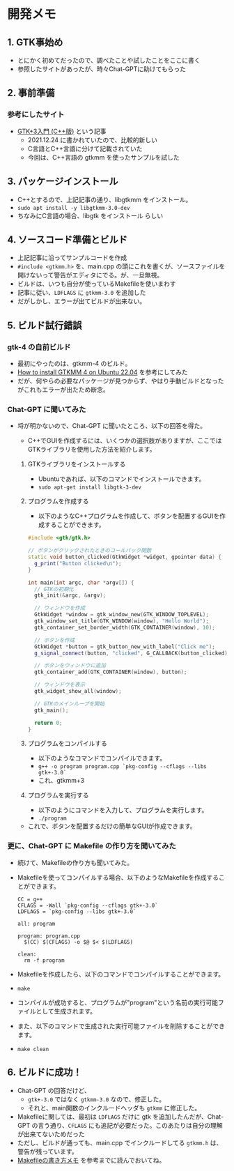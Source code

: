 # 開発メモ
## 1. GTK事始め
* とにかく初めてだったので、調べたことや試したことをここに書く
* 参照したサイトがあったが、時々Chat-GPTに助けてもらった

## 2. 事前準備
### 参考にしたサイト
* [GTK+3入門 (C++版)](https://jitaku.work/it/category/gui/gtkmm/) という記事
  * 2021.12.24 に書かれていたので、比較的新しい
  * C言語とC++言語に分けて記載されていた
  * 今回は、C++言語の gtkmm を使ったサンプルを試した

## 3. パッケージインストール
* C++とするので、上記記事の通り、libgtkmm をインストール。
* `sudo apt install -y libgtkmm-3.0-dev`
* ちなみにC言語の場合、libgtk をインストール らしい

## 4. ソースコード準備とビルド
* 上記記事に沿ってサンプルコードを作成
* `#include <gtkmm.h>` を、main.cpp の頭にこれを書くが、ソースファイルを開けないって警告がエディタにでる。が、一旦無視。
* ビルドは、いつも自分が使っているMakefileを使いまわす
* 記事に従い、`LDFLAGS` に `gtkmm-3.0` を追加した
* だがしかし、エラーが出てビルドが出来ない。

## 5. ビルド試行錯誤
### gtk-4 の自前ビルド
* 最初にやったのは、gtkmm-4 のビルド。
* [How to install GTKMM 4 on Ubuntu 22.04](https://terminalroot.com/how-to-install-gtkmm-4-on-ubuntu-2204/) を参考にしてみた
* だが、何やらの必要なパッケージが見つからず、やはり手動ビルドとなったがこれもエラーが出たため断念。
### Chat-GPT に聞いてみた
* 埒が明かないので、Chat-GPT に聞いたところ、以下の回答を得た。
  * C++でGUIを作成するには、いくつかの選択肢がありますが、ここではGTKライブラリを使用した方法を紹介します。

  1. GTKライブラリをインストールする
       * Ubuntuであれば、以下のコマンドでインストールできます。
       * `sudo apt-get install libgtk-3-dev`
  2. プログラムを作成する
       * 以下のようなC++プログラムを作成して、ボタンを配置するGUIを作成することができます。

        ``` C++
        #include <gtk/gtk.h>

        // ボタンがクリックされたときのコールバック関数
        static void button_clicked(GtkWidget *widget, gpointer data) {
          g_print("Button clicked\n");
        }

        int main(int argc, char *argv[]) {
          // GTKの初期化
          gtk_init(&argc, &argv);

          // ウィンドウを作成
          GtkWidget *window = gtk_window_new(GTK_WINDOW_TOPLEVEL);
          gtk_window_set_title(GTK_WINDOW(window), "Hello World");
          gtk_container_set_border_width(GTK_CONTAINER(window), 10);

          // ボタンを作成
          GtkWidget *button = gtk_button_new_with_label("Click me");
          g_signal_connect(button, "clicked", G_CALLBACK(button_clicked), NULL);

          // ボタンをウィンドウに追加
          gtk_container_add(GTK_CONTAINER(window), button);

          // ウィンドウを表示
          gtk_widget_show_all(window);

          // GTKのメインループを開始
          gtk_main();

          return 0;
        }

        ```
  3. プログラムをコンパイルする
     * 以下のようなコマンドでコンパイルできます。
     * ``` g++ -o program program.cpp `pkg-config --cflags --libs gtk+-3.0` ```
     * これ、gtkmm+3

  4. プログラムを実行する
     * 以下のようにコマンドを入力して、プログラムを実行します。
     * `./program`

  * これで、ボタンを配置するだけの簡単なGUIが作成できます。

### 更に、Chat-GPT に Makefile の作り方を聞いてみた
* 続けて、Makefileの作り方も聞いてみた。
* Makefileを使ってコンパイルする場合、以下のようなMakefileを作成することができます。
  ```
  CC = g++
  CFLAGS = -Wall `pkg-config --cflags gtk+-3.0`
  LDFLAGS = `pkg-config --libs gtk+-3.0`

  all: program

  program: program.cpp
    $(CC) $(CFLAGS) -o $@ $< $(LDFLAGS)

  clean:
    rm -f program
  ```

* Makefileを作成したら、以下のコマンドでコンパイルすることができます。
* `make`
* コンパイルが成功すると、プログラムが"program"という名前の実行可能ファイルとして生成されます。
* また、以下のコマンドで生成された実行可能ファイルを削除することができます。
* `make clean`

## 6. ビルドに成功！
* Chat-GPT の回答だけど、
  * `gtk+-3.0` ではなく `gtkmm-3.0` なので、修正した。
  * それと、main関数のインクルードヘッダも `gtkmm` に修正した。
* Makefileに関しては、最初は `LDFLAGS` だけに gtk を追加したんだが、Chat-GPT の言う通り、`CFLAGS` にも追記が必要だった。このあたりは自分の理解が出来てないためだった
* ただし、ビルドが通っても、main.cpp でインクルードしてる `gtkmm.h` は、警告が残っています。
* [Makefileの書き方メモ](https://qiita.com/nullpo24/items/716bad137f1264b776f5) を参考までに読んでおいてね。
